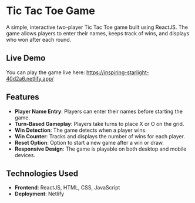 # Tic Tac Toe Game

A simple, interactive two-player Tic Tac Toe game built using ReactJS. The game allows players to enter their names, keeps track of wins, and displays who won after each round.


## Live Demo

You can play the game live here: https://inspiring-starlight-40d2a6.netlify.app/


## Features

- **Player Name Entry**: Players can enter their names before starting the game.
- **Turn-Based Gameplay**: Players take turns to place X or O on the grid.
- **Win Detection**: The game detects when a player wins.
- **Win Counter**: Tracks and displays the number of wins for each player.
- **Reset Option**: Option to start a new game after a win or draw.
- **Responsive Design**: The game is playable on both desktop and mobile devices.


## Technologies Used

- **Frontend**: ReactJS, HTML, CSS, JavaScript
- **Deployment**: Netlify


